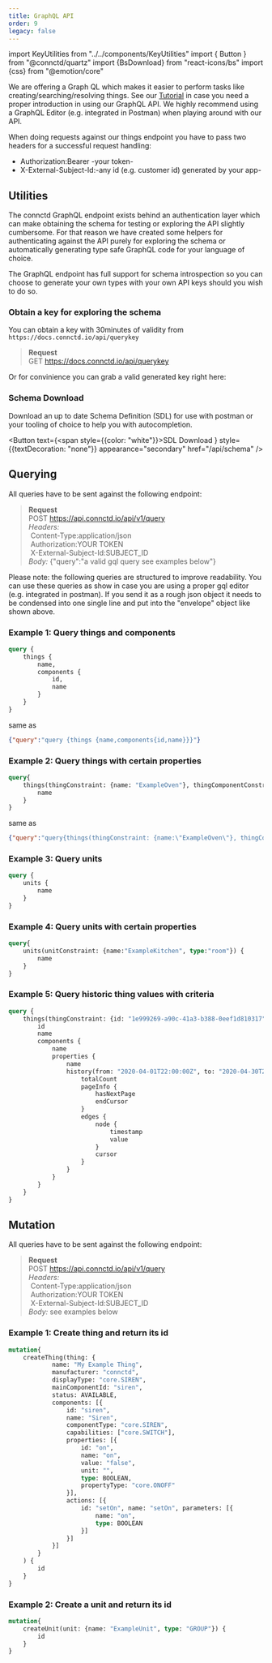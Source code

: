 ```yaml
---
title: GraphQL API
order: 9
legacy: false
---
```

import KeyUtilities from "../../components/KeyUtilities"
import { Button } from "@connctd/quartz"
import {BsDownload} from "react-icons/bs"
import {css} from "@emotion/core"

We are offering a Graph QL which makes it easier to perform tasks like creating/searching/resolving things.
See our [Tutorial](https://tutorial.connctd.io/tutorials/5/pages/1) in case you need a proper introduction in using our GraphQL API.
We highly recommend using a GraphQL Editor (e.g. integrated in Postman) when playing around with our API.

<aside class="notice">
  When doing requests against our things endpoint you have to pass two headers for a successful request handling:
    <ul>
      <li>Authorization:Bearer -your token-</li>
      <li>X-External-Subject-Id:-any id (e.g. customer id) generated by your app-</li>
    </ul>
</aside>

## Utilities

The connctd GraphQL endpoint exists behind an authentication layer which can make
obtaining the schema for testing or exploring the API slightly cumbersome. For that reason
we have created some helpers for authenticating against the API purely for exploring the schema
or automatically generating type safe GraphQL code for your language of choice.

The GraphQL endpoint has full support for schema introspection so you can choose to generate
your own types with your own API keys should you wish to do so.

### Obtain a key for exploring the schema

You can obtain a key with 30minutes of validity from `https://docs.connctd.io/api/querykey`

> **Request**<br/>
> GET https://docs.connctd.io/api/querykey


Or for convinience you can grab a valid generated key right here:

<div class="generatedKeys">
	<KeyUtilities />
</div>



### Schema Download

Download an up to date Schema Definition (SDL) for use with postman or your tooling of choice to help you with
autocompletion.

<Button
	text={<span style={{color: "white"}}>SDL Download <BsDownload size="1.2em" /></span>}
	style={{textDecoration: "none"}}
	appearance="secondary"
	href="/api/schema" />


## Querying

All queries have to be sent against the following endpoint:

> **Request**<br/>
> POST https://api.connctd.io/api/v1/query<br/>
> *Headers:*<br/>
> &nbsp;Content-Type:application/json<br/>
> &nbsp;Authorization:YOUR TOKEN<br/>
> &nbsp;X-External-Subject-Id:SUBJECT_ID<br/>
> *Body:* {"query":"a valid gql query see examples below"}<br/>

<aside class="notice">
  Please note: the following queries are structured to improve readability. You can use these queries as show in case you are using a proper gql editor (e.g. integrated in postman). If you send it as a rough json object it needs to be condensed into one single line and put into the "envelope" object like shown above.
</aside>

### Example 1: Query things and components
```graphql
query {
	things {
		name,
		components {
			id,
			name
		}
	}
}
```

same as

```json
{"query":"query {things {name,components{id,name}}}"}
```

### Example 2: Query things with certain properties
```graphql
query{
	things(thingConstraint: {name: "ExampleOven"}, thingComponentConstraint: {name: "Door"}){
		name
	}
}
```

same as

```json
{"query":"query{things(thingConstraint: {name:\"ExampleOven\"}, thingComponentConstraint: {name: \"Door\"}){name}}"}
```

### Example 3: Query units
```graphql
query {
	units {
		name
	}
}
```

### Example 4: Query units with certain properties
```graphql
query{
	units(unitConstraint: {name:"ExampleKitchen", type:"room"}) {
		name
	}
}
```

### Example 5: Query historic thing values with criteria
```graphql
query {
    things(thingConstraint: {id: "1e999269-a90c-41a3-b388-0eef1d810317"}) {
        id
        name
        components {
            name
            properties {
                name
                history(from: "2020-04-01T22:00:00Z", to: "2020-04-30T22:00:00Z", first: 5, after: "eyJ0aW1lIjoiMjAyMC0wNC0xM1QxNToyOTo1MC44OTA0MTVaIn0=") {
                    totalCount
                    pageInfo {
                        hasNextPage
                        endCursor
                    }
                    edges {
                        node {
                            timestamp
                            value
                        }
                        cursor
                    }
                }
            }
        }
    }
}
```

## Mutation

All queries have to be sent against the following endpoint:

> **Request**<br/>
> POST https://api.connctd.io/api/v1/query<br/>
> *Headers:*<br/>
> &nbsp;Content-Type:application/json<br/>
> &nbsp;Authorization:YOUR TOKEN<br/>
> &nbsp;X-External-Subject-Id:SUBJECT_ID<br/>
> *Body:* see examples below<br/>

### Example 1: Create thing and return its id
```graphql
mutation{
	createThing(thing: {
			name: "My Example Thing",
			manufacturer: "connctd",
			displayType: "core.SIREN",
			mainComponentId: "siren",
			status: AVAILABLE,
			components: [{
				id: "siren",
				name: "Siren",
				componentType: "core.SIREN",
				capabilities: ["core.SWITCH"],
				properties: [{
					id: "on",
					name: "on",
					value: "false",
					unit: "",
					type: BOOLEAN,
					propertyType: "core.ONOFF"
				}],
				actions: [{
					id: "setOn", name: "setOn", parameters: [{
						name: "on",
						type: BOOLEAN
					}]
				}]
			}]
		}
	) {
		id
	}
}
```

### Example 2: Create a unit and return its id
```graphql
mutation{
	createUnit(unit: {name: "ExampleUnit", type: "GROUP"}) {
		id
	}
}
```


